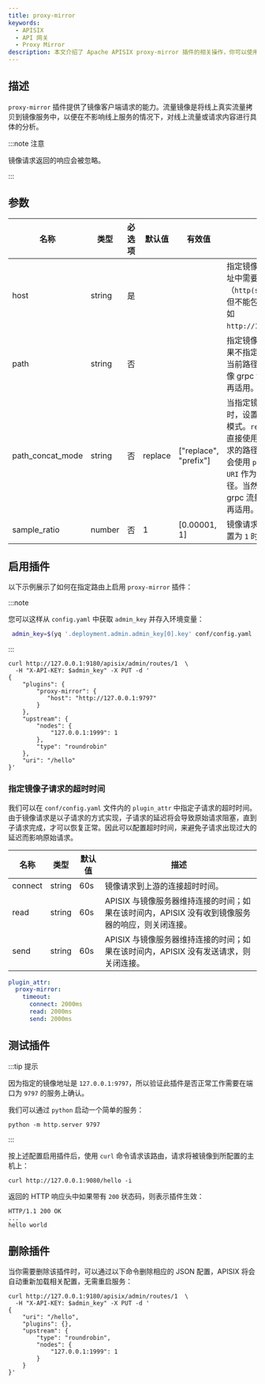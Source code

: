 ```yaml
---
title: proxy-mirror
keywords:
  - APISIX
  - API 网关
  - Proxy Mirror
description: 本文介绍了 Apache APISIX proxy-mirror 插件的相关操作，你可以使用此插件镜像客户端的请求。
---
```


<!--
#
# Licensed to the Apache Software Foundation (ASF) under one or more
# contributor license agreements.  See the NOTICE file distributed with
# this work for additional information regarding copyright ownership.
# The ASF licenses this file to You under the Apache License, Version 2.0
# (the "License"); you may not use this file except in compliance with
# the License.  You may obtain a copy of the License at
#
#     http://www.apache.org/licenses/LICENSE-2.0
#
# Unless required by applicable law or agreed to in writing, software
# distributed under the License is distributed on an "AS IS" BASIS,
# WITHOUT WARRANTIES OR CONDITIONS OF ANY KIND, either express or implied.
# See the License for the specific language governing permissions and
# limitations under the License.
#
-->

## 描述

`proxy-mirror` 插件提供了镜像客户端请求的能力。流量镜像是将线上真实流量拷贝到镜像服务中，以便在不影响线上服务的情况下，对线上流量或请求内容进行具体的分析。

:::note 注意

镜像请求返回的响应会被忽略。

:::

## 参数

| 名称 | 类型   | 必选项 | 默认值 | 有效值 | 描述                                                                                                    |
| ---- | ------ | ------ | ------ | ------ | ------------------------------------------------------------------------------------------------------- |
| host | string | 是   |        |        | 指定镜像服务的地址，地址中需要包含 `schema`（`http(s)` 或 `grpc(s)`），但不能包含 `path` 部分。例如 `http://127.0.0.1:9797`。 |
| path | string | 否   |        |        | 指定镜像请求的路径。如果不指定，则默认会使用当前路径。如果是为了镜像 grpc 流量，这个选项不再适用。|
| path_concat_mode | string | 否   |   replace     | ["replace", "prefix"]       | 当指定镜像请求的路径时，设置请求路径的拼接模式。`replace` 模式将会直接使用 `path` 作为镜像请求的路径。`prefix` 模式将会使用 `path` + `来源请求 URI` 作为镜像请求的路径。当然如果是为了镜像 grpc 流量，这个选项也不再适用。|
| sample_ratio | number | 否    | 1       |  [0.00001, 1]     | 镜像请求的采样率。当设置为 `1` 时为全采样。 |

## 启用插件

以下示例展示了如何在指定路由上启用 `proxy-mirror` 插件：

:::note

您可以这样从 `config.yaml` 中获取 `admin_key` 并存入环境变量：

```bash
 admin_key=$(yq '.deployment.admin.admin_key[0].key' conf/config.yaml | sed 's/"//g')
```

:::

```shell
curl http://127.0.0.1:9180/apisix/admin/routes/1  \
  -H "X-API-KEY: $admin_key" -X PUT -d '
{
    "plugins": {
        "proxy-mirror": {
           "host": "http://127.0.0.1:9797"
        }
    },
    "upstream": {
        "nodes": {
            "127.0.0.1:1999": 1
        },
        "type": "roundrobin"
    },
    "uri": "/hello"
}'
```

### 指定镜像子请求的超时时间

我们可以在 `conf/config.yaml` 文件内的 `plugin_attr` 中指定子请求的超时时间。由于镜像请求是以子请求的方式实现，子请求的延迟将会导致原始请求阻塞，直到子请求完成，才可以恢复正常。因此可以配置超时时间，来避免子请求出现过大的延迟而影响原始请求。

| 名称 | 类型 | 默认值 | 描述 |
| --- | --- | --- | --- |
| connect | string | 60s | 镜像请求到上游的连接超时时间。 |
| read | string | 60s | APISIX 与镜像服务器维持连接的时间；如果在该时间内，APISIX 没有收到镜像服务器的响应，则关闭连接。 |
| send | string | 60s | APISIX 与镜像服务器维持连接的时间；如果在该时间内，APISIX 没有发送请求，则关闭连接。 |

```yaml
plugin_attr:
  proxy-mirror:
    timeout:
      connect: 2000ms
      read: 2000ms
      send: 2000ms
```

## 测试插件

:::tip 提示

因为指定的镜像地址是 `127.0.0.1:9797`，所以验证此插件是否正常工作需要在端口为 `9797` 的服务上确认。

我们可以通过 `python` 启动一个简单的服务：

```shell
python -m http.server 9797
```

:::

按上述配置启用插件后，使用 `curl` 命令请求该路由，请求将被镜像到所配置的主机上：

```shell
curl http://127.0.0.1:9080/hello -i
```

返回的 HTTP 响应头中如果带有 `200` 状态码，则表示插件生效：

```shell
HTTP/1.1 200 OK
...
hello world
```

## 删除插件

当你需要删除该插件时，可以通过以下命令删除相应的 JSON 配置，APISIX 将会自动重新加载相关配置，无需重启服务：

```shell
curl http://127.0.0.1:9180/apisix/admin/routes/1  \
  -H "X-API-KEY: $admin_key" -X PUT -d '
{
    "uri": "/hello",
    "plugins": {},
    "upstream": {
        "type": "roundrobin",
        "nodes": {
            "127.0.0.1:1999": 1
        }
    }
}'
```
